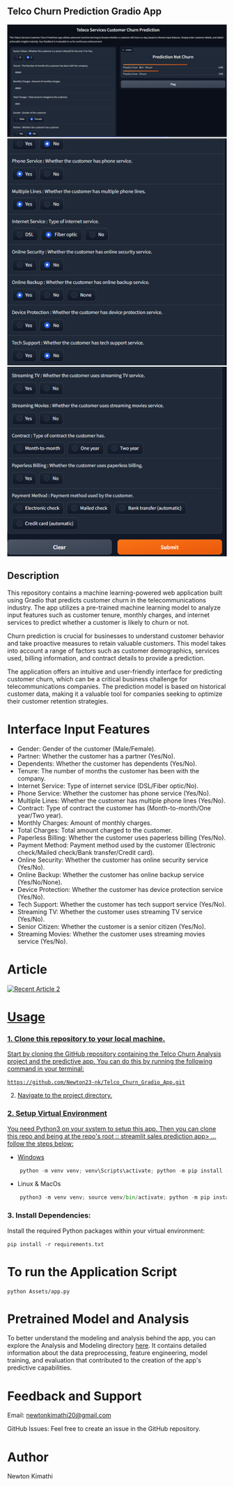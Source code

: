 ## Telco Churn Prediction Gradio App

![App Screenshot](Images/Interface.png)
![App Screenshot](Images/Interface2.png)
![App Screenshot](Images/Interface3.png)

## Description

This repository contains a machine learning-powered web application built using Gradio that predicts customer churn in the telecommunications industry. The app utilizes a pre-trained machine learning model to analyze input features such as customer tenure, monthly charges, and internet services to predict whether a customer is likely to churn or not.

Churn prediction is crucial for businesses to understand customer behavior and take proactive measures to retain valuable customers. This model takes into account a range of factors such as customer demographics, services used, billing information, and contract details to provide a prediction.

The application offers an intuitive and user-friendly interface for predicting customer churn, which can be a critical business challenge for telecommunications companies. The prediction model is based on historical customer data, making it a valuable tool for companies seeking to optimize their customer retention strategies.


# Interface Input Features
* Gender: Gender of the customer (Male/Female).
* Partner: Whether the customer has a partner (Yes/No).
* Dependents: Whether the customer has dependents (Yes/No).
* Tenure: The number of months the customer has been with the company.
* Internet Service: Type of internet service (DSL/Fiber optic/No).
* Phone Service: Whether the customer has phone service (Yes/No).
* Multiple Lines: Whether the customer has multiple phone lines (Yes/No).
* Contract: Type of contract the customer has (Month-to-month/One year/Two year).
* Monthly Charges: Amount of monthly charges.
* Total Charges: Total amount charged to the customer.
* Paperless Billing: Whether the customer uses paperless billing (Yes/No).
* Payment Method: Payment method used by the customer (Electronic check/Mailed check/Bank transfer/Credit card).
* Online Security: Whether the customer has online security service (Yes/No).
* Online Backup: Whether the customer has online backup service (Yes/No/None).
* Device Protection: Whether the customer has device protection service (Yes/No).
* Tech Support: Whether the customer has tech support service (Yes/No).
* Streaming TV: Whether the customer uses streaming TV service (Yes/No).
* Senior Citizen: Whether the customer is a senior citizen (Yes/No).
* Streaming Movies: Whether the customer uses streaming movies service (Yes/No).

# Article 
<a target="_blank" href="https://github-readme-medium-recent-article.vercel.app/medium/@@newtonkimathi20/2"><img src="https://github-readme-medium-recent-article.vercel.app/medium/@@newtonkimathi20/2" alt="Recent Article 2"> 


# Usage

### 1. Clone this repository to your local machine.
Start by cloning the GitHub repository containing the Telco Churn Analysis project and the predictive app. You can do this by running the following command in your terminal:
```
https://github.com/Newton23-nk/Telco_Churn_Gradio_App.git
```

2. Navigate to the project directory.

 ### 2. Setup Virtual Environment
You need Python3 on your system to setup this app. Then you can clone this repo and being at the repo's root :: streamlit sales prediction app> ... follow the steps below:
* Windows
```python
    python -m venv venv; venv\Scripts\activate; python -m pip install -q --upgrade pip; python -m pip install -qr requirements.txt 
``` 
* Linux & MacOs
```python
    python3 -m venv venv; source venv/bin/activate; python -m pip install -q --upgrade pip; python -m pip install -qr requirements.txt  

```
### 3. Install Dependencies:
Install the required Python packages within your virtual environment:
```
pip install -r requirements.txt
```

 # To run the Application Script
 ``````
 python Assets/app.py
``````
# Pretrained Model and Analysis
To better understand the modeling and analysis behind the app, you can explore the Analysis and Modeling directory [here](https://github.com/Newton23-nk/Telco-Customer-Churn). It contains detailed information about the data preprocessing, feature engineering, model training, and evaluation that contributed to the creation of the app's predictive capabilities.

# Feedback and Support

Email: newtonkimathi20@gmail.com

GitHub Issues: Feel free to create an issue in the GitHub repository.


# Author
Newton Kimathi
